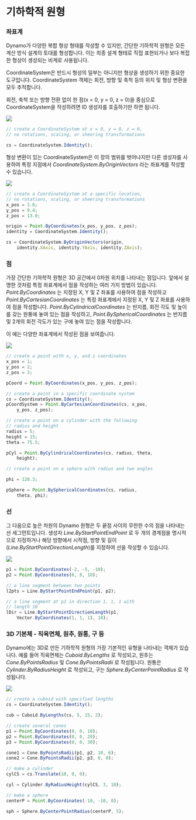 # 기하학적 원형

### 좌표계

Dynamo가 다양한 복합 형상 형태를 작성할 수 있지만, 간단한 기하학적 원형은 모든 계산 방식 설계의 토대를 형성합니다. 이는 최종 설계 형태로 직접 표현되거나 보다 복잡한 형상이 생성되는 비계로 사용됩니다.

CoordinateSystem은 반드시 형상의 일부는 아니지만 형상을 생성하기 위한 중요한 도구입니다. CoordinateSystem 객체는 회전, 방향 및 축척 등의 위치 및 형상 변환을 모두 추적합니다.

회전, 축척 또는 방향 전환 없이 한 점(x = 0, y = 0, z = 0)을 중심으로 CoordinateSystem을 작성하려면 ID 생성자를 호출하기만 하면 됩니다.

![](../images/8-2/2/GeometricPrimitives\_01.png)

```js
// create a CoordinateSystem at x = 0, y = 0, z = 0,
// no rotations, scaling, or sheering transformations

cs = CoordinateSystem.Identity();
```

형상 변환이 있는 CoordinateSystem은 이 장의 범위를 벗어나지만 다른 생성자를 사용하여 특정 지점에서 _CoordinateSystem.ByOriginVectors_ 라는 좌표계를 작성할 수 있습니다.

![](../images/8-2/2/GeometricPrimitives\_02.png)

```js
// create a CoordinateSystem at a specific location,
// no rotations, scaling, or sheering transformations
x_pos = 3.6;
y_pos = 9.4;
z_pos = 13.0;

origin = Point.ByCoordinates(x_pos, y_pos, z_pos);
identity = CoordinateSystem.Identity();

cs = CoordinateSystem.ByOriginVectors(origin,
    identity.XAxis, identity.YAxis, identity.ZAxis);
```

### 점

가장 간단한 기하학적 원형은 3D 공간에서 0차원 위치를 나타내는 점입니다. 앞에서 설명한 것처럼 특정 좌표계에서 점을 작성하는 여러 가지 방법이 있습니다. _Point.ByCoordinates_ 는 지정된 X, Y 및 Z 좌표를 사용하여 점을 작성하고 _Point.ByCartesianCoordinates_ 는 특정 좌표계에서 지정된 X, Y 및 Z 좌표를 사용하여 점을 작성합니다. _Point.ByCylindricalCoordinates_ 는 반지름, 회전 각도 및 높이를 갖는 원통에 놓여 있는 점을 작성하고, _Point.BySphericalCoordinates_ 는 반지름 및 2개의 회전 각도가 있는 구에 놓여 있는 점을 작성합니다.

이 예는 다양한 좌표계에서 작성된 점을 보여줍니다.

![](../images/8-2/2/GeometricPrimitives\_03.png)

```js
// create a point with x, y, and z coordinates
x_pos = 1;
y_pos = 2;
z_pos = 3;

pCoord = Point.ByCoordinates(x_pos, y_pos, z_pos);

// create a point in a specific coordinate system
cs = CoordinateSystem.Identity();
pCoordSystem = Point.ByCartesianCoordinates(cs, x_pos,
    y_pos, z_pos);

// create a point on a cylinder with the following
// radius and height
radius = 5;
height = 15;
theta = 75.5;

pCyl = Point.ByCylindricalCoordinates(cs, radius, theta,
    height);

// create a point on a sphere with radius and two angles

phi = 120.3;

pSphere = Point.BySphericalCoordinates(cs, radius,
    theta, phi);
```

### 선 

그 다음으로 높은 차원의 Dynamo 원형은 두 끝점 사이의 무한한 수의 점을 나타내는 선 세그먼트입니다. 생성자 _Line.ByStartPointEndPoint_ 로 두 개의 경계점을 명시적으로 지정하거나 해당 방향에서 시작점, 방향 및 길이(_Line.ByStartPointDirectionLength_)를 지정하여 선을 작성할 수 있습니다.

![](../images/8-2/2/GeometricPrimitives\_04.png)

```js
p1 = Point.ByCoordinates(-2, -5, -10);
p2 = Point.ByCoordinates(6, 8, 10);

// a line segment between two points
l2pts = Line.ByStartPointEndPoint(p1, p2);

// a line segment at p1 in direction 1, 1, 1 with
// length 10
lDir = Line.ByStartPointDirectionLength(p1,
    Vector.ByCoordinates(1, 1, 1), 10);
```

### 3D 기본체 - 직육면체, 원추, 원통, 구 등

Dynamo에는 3D로 만든 기하학적 원형의 가장 기본적인 유형을 나타내는 객체가 있습니다. 예를 들어 직육면체는 _Cuboid.ByLengths_ 로 작성되고, 원추는 _Cone.ByPointsRadius_ 및 _Cone.ByPointsRadii_ 로 작성됩니다. 원통은 _Cylinder.ByRadiusHeight_ 로 작성되고, 구는 _Sphere.ByCenterPointRadius_ 로 작성됩니다.

![](../images/8-2/2/GeometricPrimitives\_05.png)

```js
// create a cuboid with specified lengths
cs = CoordinateSystem.Identity();

cub = Cuboid.ByLengths(cs, 5, 15, 2);

// create several cones
p1 = Point.ByCoordinates(0, 0, 10);
p2 = Point.ByCoordinates(0, 0, 20);
p3 = Point.ByCoordinates(0, 0, 30);

cone1 = Cone.ByPointsRadii(p1, p2, 10, 6);
cone2 = Cone.ByPointsRadii(p2, p3, 6, 0);

// make a cylinder
cylCS = cs.Translate(10, 0, 0);

cyl = Cylinder.ByRadiusHeight(cylCS, 3, 10);

// make a sphere
centerP = Point.ByCoordinates(-10, -10, 0);

sph = Sphere.ByCenterPointRadius(centerP, 5);
```
